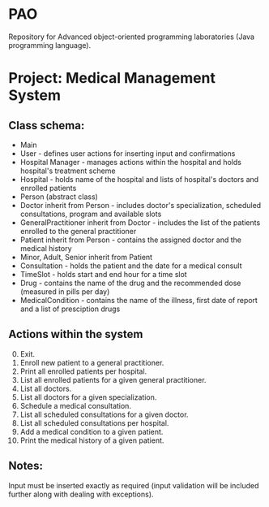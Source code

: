 # PAO

Repository for Advanced object-oriented programming laboratories (Java programming language).

# Project: Medical Management System

## Class schema:
- Main
- User - defines user actions for inserting input and confirmations
- Hospital Manager - manages actions within the hospital and holds hospital's treatment scheme
- Hospital - holds name of the hospital and lists of hospital's doctors and enrolled patients
- Person (abstract class)
- Doctor inherit from Person - includes doctor's specialization, scheduled consultations, program and available slots
- GeneralPractitioner inherit from Doctor - includes the list of the patients enrolled to the general practitioner
- Patient inherit from Person - contains the assigned doctor and the medical history
- Minor, Adult, Senior inherit from Patient
- Consultation - holds the patient and the date for a medical consult
- TimeSlot - holds start and end hour for a time slot
- Drug - contains the name of the drug and the recommended dose (measured in pills per day)
- MedicalCondition - contains the name of the illness, first date of report and a list of presciption drugs

## Actions within the system
0. Exit.
1. Enroll new patient to a general practitioner.
2. Print all enrolled patients per hospital.
3. List all enrolled patients for a given general practitioner.
4. List all doctors.
5. List all doctors for a given specialization.
6. Schedule a medical consultation.
7. List all scheduled consultations for a given doctor.
8. List all scheduled consultations per hospital.
9. Add a medical condition to a given patient.
10. Print the medical history of a given patient.

## Notes:
Input must be inserted exactly as required (input validation will be included further along with dealing with exceptions).

